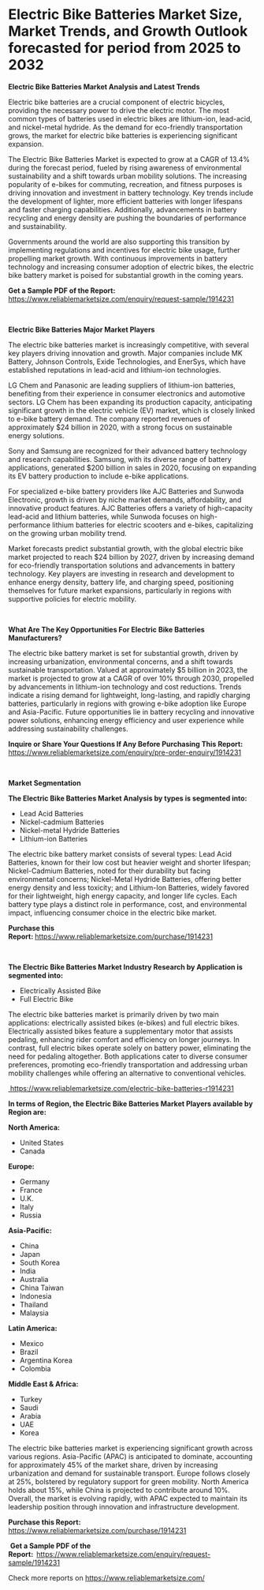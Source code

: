 <p><h1>Electric Bike Batteries Market Size, Market Trends, and Growth Outlook forecasted for period from 2025 to 2032</h1></p><p><strong>Electric Bike Batteries Market Analysis and Latest Trends</strong></p>
<p><p>Electric bike batteries are a crucial component of electric bicycles, providing the necessary power to drive the electric motor. The most common types of batteries used in electric bikes are lithium-ion, lead-acid, and nickel-metal hydride. As the demand for eco-friendly transportation grows, the market for electric bike batteries is experiencing significant expansion.</p><p>The Electric Bike Batteries Market is expected to grow at a CAGR of 13.4% during the forecast period, fueled by rising awareness of environmental sustainability and a shift towards urban mobility solutions. The increasing popularity of e-bikes for commuting, recreation, and fitness purposes is driving innovation and investment in battery technology. Key trends include the development of lighter, more efficient batteries with longer lifespans and faster charging capabilities. Additionally, advancements in battery recycling and energy density are pushing the boundaries of performance and sustainability.</p><p>Governments around the world are also supporting this transition by implementing regulations and incentives for electric bike usage, further propelling market growth. With continuous improvements in battery technology and increasing consumer adoption of electric bikes, the electric bike battery market is poised for substantial growth in the coming years.</p></p>
<p><strong>Get a Sample PDF of the Report:&nbsp;</strong> <a href="https://www.reliablemarketsize.com/enquiry/request-sample/1914231?utm_campaign=2233&utm_medium=2&utm_source=Github&utm_content=ia&utm_term=08022025&utm_id=electric-bike-batteries">https://www.reliablemarketsize.com/enquiry/request-sample/1914231</a></p>
<p>&nbsp;</p>
<p><strong>Electric Bike Batteries Major Market Players</strong></p>
<p><p>The electric bike batteries market is increasingly competitive, with several key players driving innovation and growth. Major companies include MK Battery, Johnson Controls, Exide Technologies, and EnerSys, which have established reputations in lead-acid and lithium-ion technologies. </p><p>LG Chem and Panasonic are leading suppliers of lithium-ion batteries, benefiting from their experience in consumer electronics and automotive sectors. LG Chem has been expanding its production capacity, anticipating significant growth in the electric vehicle (EV) market, which is closely linked to e-bike battery demand. The company reported revenues of approximately $24 billion in 2020, with a strong focus on sustainable energy solutions.</p><p>Sony and Samsung are recognized for their advanced battery technology and research capabilities. Samsung, with its diverse range of battery applications, generated $200 billion in sales in 2020, focusing on expanding its EV battery production to include e-bike applications. </p><p>For specialized e-bike battery providers like AJC Batteries and Sunwoda Electronic, growth is driven by niche market demands, affordability, and innovative product features. AJC Batteries offers a variety of high-capacity lead-acid and lithium batteries, while Sunwoda focuses on high-performance lithium batteries for electric scooters and e-bikes, capitalizing on the growing urban mobility trend.</p><p>Market forecasts predict substantial growth, with the global electric bike market projected to reach $24 billion by 2027, driven by increasing demand for eco-friendly transportation solutions and advancements in battery technology. Key players are investing in research and development to enhance energy density, battery life, and charging speed, positioning themselves for future market expansions, particularly in regions with supportive policies for electric mobility.</p></p>
<p>&nbsp;</p>
<p><strong>What Are The Key Opportunities For Electric Bike Batteries Manufacturers?</strong></p>
<p><p>The electric bike battery market is set for substantial growth, driven by increasing urbanization, environmental concerns, and a shift towards sustainable transportation. Valued at approximately $5 billion in 2023, the market is projected to grow at a CAGR of over 10% through 2030, propelled by advancements in lithium-ion technology and cost reductions. Trends indicate a rising demand for lightweight, long-lasting, and rapidly charging batteries, particularly in regions with growing e-bike adoption like Europe and Asia-Pacific. Future opportunities lie in battery recycling and innovative power solutions, enhancing energy efficiency and user experience while addressing sustainability challenges.</p></p>
<p><strong>Inquire or Share Your Questions If Any Before Purchasing This Report:</strong> <a href="https://www.reliablemarketsize.com/enquiry/pre-order-enquiry/1914231?utm_campaign=2233&utm_medium=2&utm_source=Github&utm_content=ia&utm_term=08022025&utm_id=electric-bike-batteries">https://www.reliablemarketsize.com/enquiry/pre-order-enquiry/1914231</a></p>
<p>&nbsp;</p>
<p><strong>Market Segmentation</strong></p>
<p><strong>The Electric Bike Batteries Market Analysis by types is segmented into:</strong></p>
<p><ul><li>Lead Acid Batteries</li><li>Nickel-cadmium Batteries</li><li>Nickel-metal Hydride Batteries</li><li>Lithium-ion Batteries</li></ul></p>
<p><p>The electric bike battery market consists of several types: Lead Acid Batteries, known for their low cost but heavier weight and shorter lifespan; Nickel-Cadmium Batteries, noted for their durability but facing environmental concerns; Nickel-Metal Hydride Batteries, offering better energy density and less toxicity; and Lithium-Ion Batteries, widely favored for their lightweight, high energy capacity, and longer life cycles. Each battery type plays a distinct role in performance, cost, and environmental impact, influencing consumer choice in the electric bike market.</p></p>
<p><strong>Purchase this Report:&nbsp;</strong><a href="https://www.reliablemarketsize.com/purchase/1914231?utm_campaign=2233&utm_medium=2&utm_source=Github&utm_content=ia&utm_term=08022025&utm_id=electric-bike-batteries">https://www.reliablemarketsize.com/purchase/1914231</a></p>
<p>&nbsp;</p>
<p><strong>The Electric Bike Batteries Market Industry Research by Application is segmented into:</strong></p>
<p><ul><li>Electrically Assisted Bike</li><li>Full Electric Bike</li></ul></p>
<p><p>The electric bike batteries market is primarily driven by two main applications: electrically assisted bikes (e-bikes) and full electric bikes. Electrically assisted bikes feature a supplementary motor that assists pedaling, enhancing rider comfort and efficiency on longer journeys. In contrast, full electric bikes operate solely on battery power, eliminating the need for pedaling altogether. Both applications cater to diverse consumer preferences, promoting eco-friendly transportation and addressing urban mobility challenges while offering an alternative to conventional vehicles.</p></p>
<p><a href="https://www.reliablemarketsize.com/electric-bike-batteries-r1914231?utm_campaign=2233&utm_medium=2&utm_source=Github&utm_content=ia&utm_term=08022025&utm_id=electric-bike-batteries">&nbsp;https://www.reliablemarketsize.com/electric-bike-batteries-r1914231</a></p>
<p><strong>In terms of Region, the Electric Bike Batteries Market Players available by Region are:</strong></p>
<p>
    <p> <strong> North America: </strong>
        <ul>
            <li>United States</li>
            <li>Canada</li>
        </ul>
        </p> 
    <p> <strong> Europe: </strong>
        <ul>
            <li>Germany</li>
            <li>France</li>
            <li>U.K.</li>
            <li>Italy</li>
            <li>Russia</li>
        </ul>
        </p> 
    <p> <strong> Asia-Pacific: </strong>
        <ul>
            <li>China</li>
            <li>Japan</li>
            <li>South Korea</li>
            <li>India</li>
            <li>Australia</li>
            <li>China Taiwan</li>
            <li>Indonesia</li>
            <li>Thailand</li>
            <li>Malaysia</li>
        </ul>
        </p> 
    <p> <strong> Latin America: </strong>
        <ul>
            <li>Mexico</li>
            <li>Brazil</li>
            <li>Argentina Korea</li>
            <li>Colombia</li>
        </ul>
        </p> 
    <p> <strong> Middle East & Africa: </strong>
        <ul>
            <li>Turkey</li>
            <li>Saudi</li>
            <li>Arabia</li>
            <li>UAE</li>
            <li>Korea</li>
        </ul>
    </p>
    </p>
<p><p>The electric bike batteries market is experiencing significant growth across various regions. Asia-Pacific (APAC) is anticipated to dominate, accounting for approximately 45% of the market share, driven by increasing urbanization and demand for sustainable transport. Europe follows closely at 25%, bolstered by regulatory support for green mobility. North America holds about 15%, while China is projected to contribute around 10%. Overall, the market is evolving rapidly, with APAC expected to maintain its leadership position through innovation and infrastructure development.</p></p>
<p><strong>Purchase this Report: </strong><a href="https://www.reliablemarketsize.com/purchase/1914231?utm_campaign=2233&utm_medium=2&utm_source=Github&utm_content=ia&utm_term=08022025&utm_id=electric-bike-batteries">https://www.reliablemarketsize.com/purchase/1914231</a></p>
<p>&nbsp;<strong>Get a Sample PDF of the Report:&nbsp;&nbsp;</strong><a href="https://www.reliablemarketsize.com/enquiry/request-sample/1914231?utm_campaign=2233&utm_medium=2&utm_source=Github&utm_content=ia&utm_term=08022025&utm_id=electric-bike-batteries">https://www.reliablemarketsize.com/enquiry/request-sample/1914231</a></p>
<p><strong></strong></p>
<p>Check more reports on <a href="https://www.reliablemarketsize.com/?utm_campaign=2233&utm_medium=2&utm_source=Github&utm_content=ia&utm_term=08022025&utm_id=electric-bike-batteries">https://www.reliablemarketsize.com/</a></p>